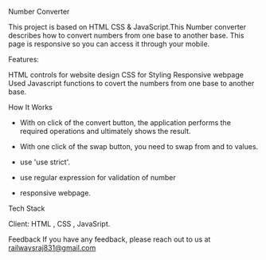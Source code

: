 Number Converter

This project is based on HTML CSS & JavaScript.This Number converter  describes how to convert numbers from one base to another base. This page is responsive so you can access it through your mobile.

Features:

HTML controls for website design
CSS for Styling
Responsive webpage
Used Javascript functions to covert the numbers from one base to another base.

How It Works
-  With on click of the convert button, the application performs the required operations and ultimately shows the result.

-  With one click of the swap button, you need to swap from and to values.  

-  use 'use strict'.

-  use regular expression for validation of number

-  responsive webpage.

Tech Stack

Client: HTML , CSS , JavaSript.

Feedback
If you have any feedback, please reach out to us at railwaysraj831@gmail.com

